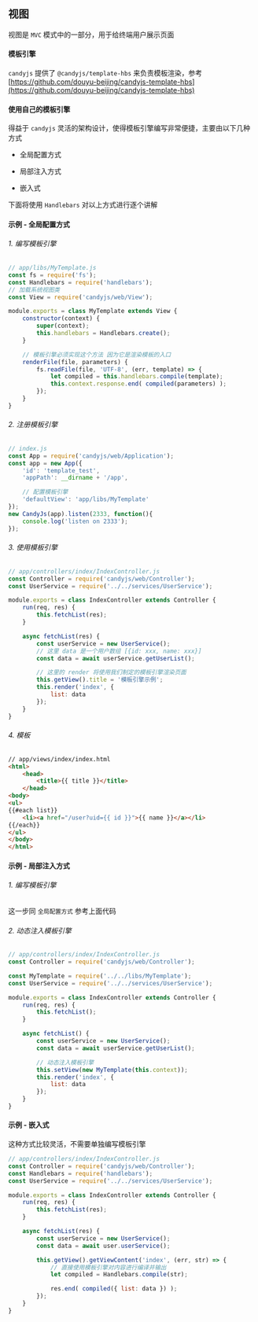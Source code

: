 ## 视图

视图是 `MVC` 模式中的一部分，用于给终端用户展示页面

#### 模板引擎

`candyjs` 提供了 `@candyjs/template-hbs` 来负责模板渲染，参考 [https://github.com/douyu-beijing/candyjs-template-hbs](https://github.com/douyu-beijing/candyjs-template-hbs)

#### 使用自己的模板引擎

得益于 `candyjs` 灵活的架构设计，使得模板引擎编写非常便捷，主要由以下几种方式

+ 全局配置方式

+ 局部注入方式

+ 嵌入式

下面将使用 `Handlebars` 对以上方式进行逐个讲解

#### 示例 - 全局配置方式

###### 1. 编写模板引擎

```javascript
// app/libs/MyTemplate.js
const fs = require('fs');
const Handlebars = require('handlebars');
// 加载系统视图类
const View = require('candyjs/web/View');

module.exports = class MyTemplate extends View {
    constructor(context) {
        super(context);
        this.handlebars = Handlebars.create();
    }

    // 模板引擎必须实现这个方法 因为它是渲染模板的入口
    renderFile(file, parameters) {
        fs.readFile(file, 'UTF-8', (err, template) => {
            let compiled = this.handlebars.compile(template);
            this.context.response.end( compiled(parameters) );
        });
    }
}
```

###### 2. 注册模板引擎

```javascript
// index.js
const App = require('candyjs/web/Application');
const app = new App({
    'id': 'template_test',
    'appPath': __dirname + '/app',

    // 配置模板引擎
    'defaultView': 'app/libs/MyTemplate'
});
new CandyJs(app).listen(2333, function(){
    console.log('listen on 2333');
});
```

###### 3. 使用模板引擎

```javascript
// app/controllers/index/IndexController.js
const Controller = require('candyjs/web/Controller');
const UserService = require('../../services/UserService');

module.exports = class IndexController extends Controller {
    run(req, res) {
        this.fetchList(res);
    }

    async fetchList(res) {
        const userService = new UserService();
        // 这里 data 是一个用户数组 [{id: xxx, name: xxx}]
        const data = await userService.getUserList();

        // 这里的 render 将使用我们制定的模板引擎渲染页面
        this.getView().title = '模板引擎示例';
        this.render('index', {
            list: data
        });
    }
}
```

###### 4. 模板

```html
// app/views/index/index.html
<html>
    <head>
        <title>{{ title }}</title>
    </head>
<body>
<ul>
{{#each list}}
    <li><a href="/user?uid={{ id }}">{{ name }}</a></li>
{{/each}}
</ul>
</body>
</html>
```

#### 示例 - 局部注入方式

###### 1. 编写模板引擎

这一步同 `全局配置方式` 参考上面代码

###### 2. 动态注入模板引擎

```javascript
// app/controllers/index/IndexController.js
const Controller = require('candyjs/web/Controller');

const MyTemplate = require('../../libs/MyTemplate');
const UserService = require('../../services/UserService');

module.exports = class IndexController extends Controller {
    run(req, res) {
        this.fetchList();
    }

    async fetchList() {
        const userService = new UserService();
        const data = await userService.getUserList();

        // 动态注入模板引擎
        this.setView(new MyTemplate(this.context));
        this.render('index', {
            list: data
        });
    }
}
```

#### 示例 - 嵌入式

这种方式比较灵活，不需要单独编写模板引擎

```javascript
// app/controllers/index/IndexController.js
const Controller = require('candyjs/web/Controller');
const Handlebars = require('handlebars');
const UserService = require('../../services/UserService');

module.exports = class IndexController extends Controller {
    run(req, res) {
        this.fetchList(res);
    }

    async fetchList(res) {
        const userService = new UserService();
        const data = await user.userService();

        this.getView().getViewContent('index', (err, str) => {
            // 直接使用模板引擎对内容进行编译并输出
            let compiled = Handlebars.compile(str);

            res.end( compiled({ list: data }) );
        });
    }
}
```
